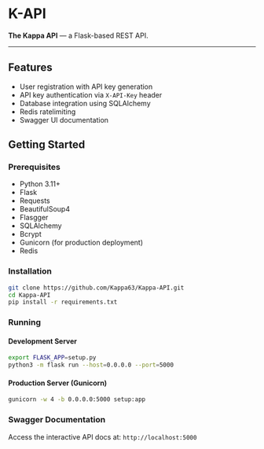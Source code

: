 # K-API

**The Kappa API** — a Flask-based REST API.

---

## Features

- User registration with API key generation
- API key authentication via `X-API-Key` header
- Database integration using SQLAlchemy
- Redis ratelimiting
- Swagger UI documentation

## Getting Started

### Prerequisites

- Python 3.11+
- Flask
- Requests
- BeautifulSoup4
- Flasgger
- SQLAlchemy
- Bcrypt
- Gunicorn (for production deployment)
- Redis

### Installation

```bash
git clone https://github.com/Kappa63/Kappa-API.git
cd Kappa-API
pip install -r requirements.txt
```
### Running

#### Development Server

```bash
export FLASK_APP=setup.py
python3 -m flask run --host=0.0.0.0 --port=5000
```
#### Production Server (Gunicorn)

```bash
gunicorn -w 4 -b 0.0.0.0:5000 setup:app
```

### Swagger Documentation

Access the interactive API docs at: `http://localhost:5000`
